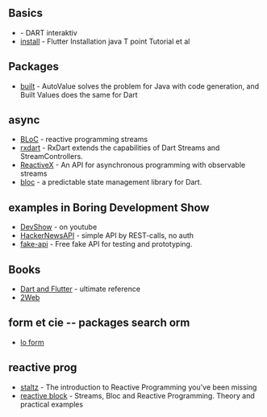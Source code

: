 ## Basics
- [](https://dart.dev/#try-dart) - DART interaktiv
- [install](https://www.javatpoint.com/flutter-installation) - Flutter Installation java T point Tutorial et al

## Packages

- [built](https://pub.dev/packages/built_value) - AutoValue solves the problem for Java with code generation, and Built Values does the same for Dart

## async
- [BLoC](https://www.didierboelens.com/2018/08/reactive-programming-streams-bloc/) - reactive programming streams
- [rxdart](https://pub.dev/packages/rxdart) - RxDart extends the capabilities of Dart Streams and StreamControllers.
- [ReactiveX](https://reactivex.io/) - An API for asynchronous programming with observable streams
- [bloc](https://bloclibrary.dev/#/) - a predictable state management library for Dart.


## examples in Boring Development Show

- [DevShow](https://youtu.be/yr8F2S3Amas) - on youtube
- [HackerNewsAPI](https://github.com/HackerNews/API) - simple API by REST-calls, no auth
- [fake-api](https://jsonplaceholder.typicode.com/) - Free fake API for testing and prototyping.


## Books
- [Dart and Flutter](https://fluttercompletereference.com/) - ultimate reference
- [2Web](https://github.com/PacktPublishing/Taking-Flutter-to-the-Web)

## form et cie -- packages search orm
- [lo form](https://youssefraafatnasry.github.io/lo_form/)

## reactive prog
- [staltz](https://gist.github.com/staltz/868e7e9bc2a7b8c1f754) - The introduction to Reactive Programming you've been missing
- [reactive block](https://www.didierboelens.com/2018/08/reactive-programming-streams-bloc/) - Streams, Bloc and Reactive Programming. Theory and practical examples
